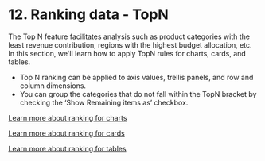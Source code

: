 # 12. Ranking data - TopN

The Top N feature facilitates analysis such as product categories with the least revenue contribution, regions with the highest budget allocation, etc. In this section, we'll learn how to apply TopN rules for charts, cards, and tables.

* Top N ranking can be applied to axis values, trellis panels, and row and column dimensions.
* &#x20;You can group the categories that do not fall within the TopN bracket by checking the ‘Show Remaining items as’ checkbox.&#x20;

[Learn more about ranking for charts](ranking-for-charts.md)

[Learn more about ranking for cards](ranking-for-cards.md)

[Learn more about ranking for tables](ranking-for-tables.md)
